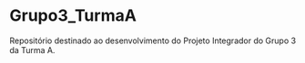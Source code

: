 # Grupo3_TurmaA
Repositório destinado ao desenvolvimento do Projeto Integrador do Grupo 3 da Turma A.
